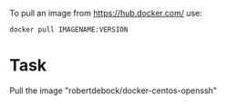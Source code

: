 To pull an image from https://hub.docker.com/ use:

````
docker pull IMAGENAME:VERSION
````

# Task
Pull the image "robertdebock/docker-centos-openssh"
